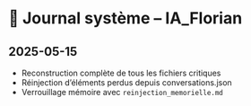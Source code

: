 # 📘 Journal système – IA_Florian

## 2025-05-15
- Reconstruction complète de tous les fichiers critiques
- Réinjection d’éléments perdus depuis conversations.json
- Verrouillage mémoire avec `reinjection_memorielle.md`

